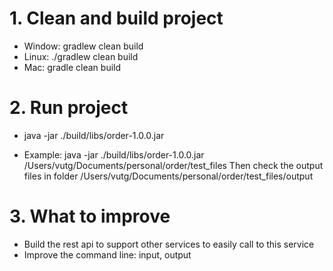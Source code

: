 # 1. Clean and build project
 - Window: gradlew clean build
 - Linux: ./gradlew clean build
 - Mac: gradle clean build

# 2. Run project
 - java -jar ./build/libs/order-1.0.0.jar <input-folder>

 - Example: java -jar ./build/libs/order-1.0.0.jar /Users/vutg/Documents/personal/order/test_files 
 Then check the output files in folder /Users/vutg/Documents/personal/order/test_files/output

# 3. What to improve
 - Build the rest api to support other services to easily call to this service
 - Improve the command line: input, output